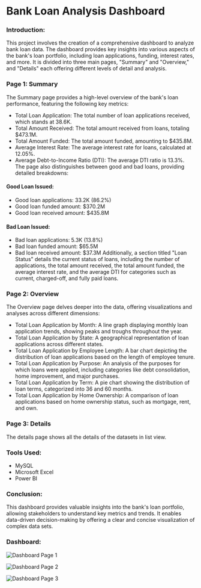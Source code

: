 # Bank Loan Analysis Dashboard
### Introduction:
This project involves the creation of a comprehensive dashboard to analyze bank loan data. The dashboard provides key insights into various aspects of the bank's loan portfolio, including loan applications, funding, interest rates, and more. It is divided into three main pages, "Summary" and "Overview," and "Details" each offering different levels of detail and analysis.
### Page 1: Summary
The Summary page provides a high-level overview of the bank's loan performance, featuring the following key metrics:
+	Total Loan Application: The total number of loan applications received, which stands at 38.6K.
+	Total Amount Received: The total amount received from loans, totaling $473.1M.
+	Total Amount Funded: The total amount funded, amounting to $435.8M.
+	Average Interest Rate: The average interest rate for loans, calculated at 12.05%.
+	Average Debt-to-Income Ratio (DTI): The average DTI ratio is 13.3%.
The page also distinguishes between good and bad loans, providing detailed breakdowns:
####	Good Loan Issued:
+	Good loan applications: 33.2K (86.2%)
+	Good loan funded amount: $370.2M
+	Good loan received amount: $435.8M
####	Bad Loan Issued:
+	Bad loan applications: 5.3K (13.8%)
+	Bad loan funded amount: $65.5M
+	Bad loan received amount: $37.3M
Additionally, a section titled "Loan Status" details the current status of loans, including the number of applications, the total amount received, the total amount funded, the average interest rate, and the average DTI for categories such as current, charged-off, and fully paid loans.
### Page 2: Overview
The Overview page delves deeper into the data, offering visualizations and analyses across different dimensions:
+	Total Loan Application by Month: A line graph displaying monthly loan application trends, showing peaks and troughs throughout the year.
+	Total Loan Application by State: A geographical representation of loan applications across different states.
+	Total Loan Application by Employee Length: A bar chart depicting the distribution of loan applications based on the length of employee tenure.
+	Total Loan Application by Purpose: An analysis of the purposes for which loans were applied, including categories like debt consolidation, home improvement, and major purchases.
+	Total Loan Application by Term: A pie chart showing the distribution of loan terms, categorized into 36 and 60 months.
+	Total Loan Application by Home Ownership: A comparison of loan applications based on home ownership status, such as mortgage, rent, and own.
### Page 3: Details
The details page shows all the details of the datasets in list view.

### Tools Used:
* MySQL
* Microsoft Excel
* Power BI

### Conclusion:
This dashboard provides valuable insights into the bank's loan portfolio, allowing stakeholders to understand key metrics and trends. It enables data-driven decision-making by offering a clear and concise visualization of complex data sets.

### Dashboard:


![Dashboard Page 1](https://github.com/user-attachments/assets/dff6aba0-cf3d-4721-8916-f90144c03c1b)


![Dashboard Page 2](https://github.com/user-attachments/assets/d8ebef2a-5998-436e-b1aa-b65cc3803ac6)


![Dashboard Page 3](https://github.com/user-attachments/assets/ec41e135-80d6-4aa5-9722-66bfe7c64f79)

